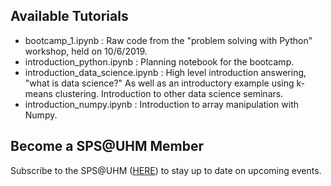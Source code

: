 ## Available Tutorials

- bootcamp_1.ipynb : Raw code from the "problem solving with Python" workshop, held on 10/6/2019.
- introduction_python.ipynb : Planning notebook for the bootcamp.
- introduction_data_science.ipynb : High level introduction answering, "what is data science?" As well as an introductory example using k-means clustering. Introduction to other data science seminars.
- introduction_numpy.ipynb : Introduction to array manipulation with Numpy.

## Become a SPS@UHM Member

Subscribe to the SPS@UHM ([HERE](https://docs.google.com/forms/d/e/1FAIpQLSe23IU_3RcE1uq5dfqQB8C3lKvTCFSZ2w5Vua2O9qlho7_KOg/viewform?usp=sf_link)) to stay up to date on upcoming events.
